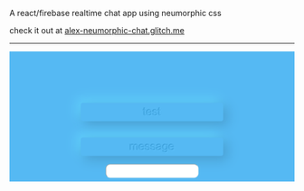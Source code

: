 A react/firebase realtime chat app using neumorphic css

check it out at [alex-neumorphic-chat.glitch.me](https://alex-neumorphic-chat.glitch.me/)
&nbsp;

---

[![Chat App Screenshot](/readme_assets/screencapture-alex-neumorphic-chat-glitch-me-2020-03-28-16_29_44.png?raw=true)](https://alex-neumorphic-chat.glitch.me/)
